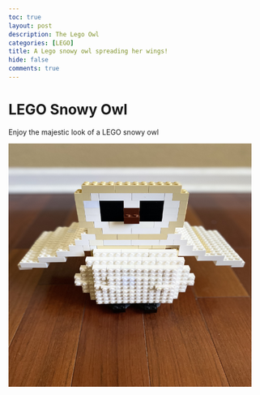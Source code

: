 ```yaml
---
toc: true
layout: post
description: The Lego Owl
categories: [LEGO]
title: A Lego snowy owl spreading her wings!  
hide: false
comments: true
---
```


# LEGO Snowy Owl

Enjoy the majestic look of a LEGO snowy owl

<img src="/images/2022-07-27-lego-owl/image1.JPG" align="left" height="480" width="480">
